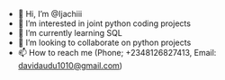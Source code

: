 - 👋 Hi, I’m @Ijachiii
- 👀 I’m interested in joint python coding projects
- 🌱 I’m currently learning SQL
- 💞️ I’m looking to collaborate on python projects
- 📫 How to reach me (Phone; +2348126827413, Email: davidaudu1010@gmail.com)

<!---
Ijachiii/Ijachiii is a ✨ special ✨ repository because its `README.md` (this file) appears on your GitHub profile.
You can click the Preview link to take a look at your changes.
--->
